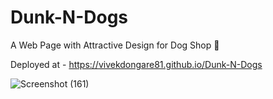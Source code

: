 # Dunk-N-Dogs
A Web Page with Attractive Design for Dog Shop 🐶

Deployed at - https://vivekdongare81.github.io/Dunk-N-Dogs

<First Page>
 
![Screenshot (161)](https://user-images.githubusercontent.com/74758376/143836868-c2a466fd-4eed-43a4-a755-7b16502aedc7.png)
